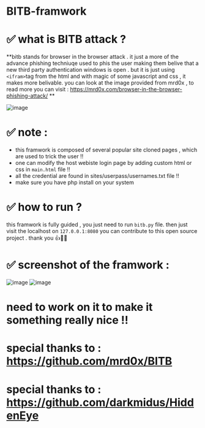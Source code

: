 # BITB-framwork

# ✅ what is BITB attack ?
**bitb stands for browser in the browser attack . it just a more of the advance phishing techniuqe used to phis the user making them belive that a new third party 
authentication windows is open . but it is just using `<ifram>`tag from the html and with magic of some javascript and css , it makes more belivable.
you can look at the image provided from mrd0x , to read more you can visit : https://mrd0x.com/browser-in-the-browser-phishing-attack/ **

![image](https://user-images.githubusercontent.com/86433380/162735323-21cc0a85-ee0f-41b8-92ba-630416cd52b4.png)

# ✅ note :
- this framwork is composed of several popular site cloned pages , which are used to trick the user !!
- one can modify the host webiste login page by adding custom html or css in `main.html` file !!
- all the credential are found in sites/userpass/usernames.txt file !!
- make sure you have php install on your system

# ✅ how to run ?

this framwork is fully guided , you just need to run `bitb.py` file.
then just visit the localhost on `127.0.0.1:8080` 
you can contribute to this open source project . thank you 👍🙌🤗

# ✅ screenshot of the framwork :

![image](https://user-images.githubusercontent.com/86433380/162841814-bb992b37-3d18-4cfe-a9ce-ba915127d65f.png)
![image](https://user-images.githubusercontent.com/86433380/162841831-55d366af-de50-4499-bdfb-47fdfab300fe.png)

# need to work on it to make it something really nice !!
# special thanks to  : https://github.com/mrd0x/BITB
# special thanks to  : https://github.com/darkmidus/HiddenEye
